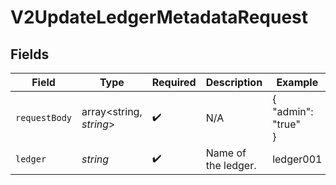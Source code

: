 # V2UpdateLedgerMetadataRequest


## Fields

| Field                   | Type                    | Required                | Description             | Example                 |
| ----------------------- | ----------------------- | ----------------------- | ----------------------- | ----------------------- |
| `requestBody`           | array<string, *string*> | :heavy_check_mark:      | N/A                     | {<br/>"admin": "true"<br/>} |
| `ledger`                | *string*                | :heavy_check_mark:      | Name of the ledger.     | ledger001               |